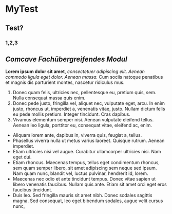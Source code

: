 # MyTest
## Test?
### 1,2,3

*Comcave Fachübergreifendes Modul*
---
**Lorem ipsum dolor sit amet**, *consectetuer adipiscing elit. Aenean commodo ligula eget dolor. Aenean massa.* Cum sociis natoque penatibus et magnis dis parturient montes, nascetur ridiculus mus.
1. Donec quam felis, ultricies nec, pellentesque eu, pretium quis, sem. Nulla consequat massa quis enim.
2. Donec pede justo, fringilla vel, aliquet nec, vulputate eget, arcu. In enim justo, rhoncus ut, imperdiet a, venenatis vitae, justo. Nullam dictum felis eu pede mollis pretium. Integer tincidunt. Cras dapibus.
3. Vivamus elementum semper nisi. Aenean vulputate eleifend tellus. Aenean leo ligula, porttitor eu, consequat vitae, eleifend ac, enim.
- Aliquam lorem ante, dapibus in, viverra quis, feugiat a, tellus.
- Phasellus viverra nulla ut metus varius laoreet. Quisque rutrum. Aenean imperdiet.
- Etiam ultricies nisi vel augue. Curabitur ullamcorper ultricies nisi. Nam eget dui.
- Etiam rhoncus. Maecenas tempus, tellus eget condimentum rhoncus, sem quam semper libero, sit amet adipiscing sem neque sed ipsum. Nam quam nunc, blandit vel, luctus pulvinar, hendrerit id, lorem.
- Maecenas nec odio et ante tincidunt tempus. Donec vitae sapien ut libero venenatis faucibus. Nullam quis ante. Etiam sit amet orci eget eros faucibus tincidunt.
- Duis leo. Sed fringilla mauris sit amet nibh. Donec sodales sagittis magna. Sed consequat, leo eget bibendum sodales, augue velit cursus nunc, 
